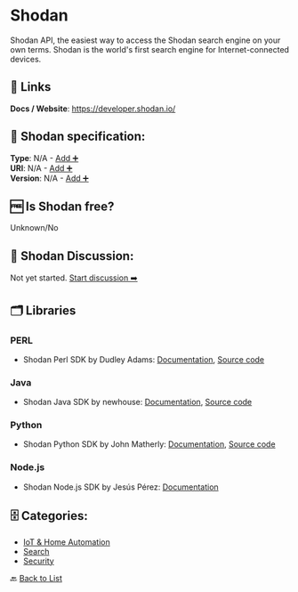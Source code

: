 # Shodan
Shodan API, the easiest way to access the Shodan search engine on your own terms. Shodan is the world&#x27;s first search engine for Internet-connected devices.

##  🔗 Links
**Docs / Website**: https://developer.shodan.io/

## 🧬 Shodan specification:
**Type**: N/A - [Add ➕](https://github.com/apis-list/apis-list/edit/main/apis-list.yaml)  
**URI**: N/A - [Add ➕](https://github.com/apis-list/apis-list/edit/main/apis-list.yaml)  
**Version**: N/A - [Add ➕](https://github.com/apis-list/apis-list/edit/main/apis-list.yaml)

## 🆓 Is Shodan free?
 Unknown/No 

## 💬 Shodan Discussion:
Not yet started. [Start discussion ➡️](https://github.com/apis-list/apis-list/discussions/new)

## 🗂️ Libraries
### PERL
- Shodan Perl SDK by Dudley Adams: [Documentation](https://metacpan.org/pod/WWW::Shodan::API), [Source code](https://github.com/Dudley5000/WWW-Shodan-API)

### Java
- Shodan Java SDK by newhouse: [Documentation](https://developer.shodan.io/api/clients), [Source code](https://github.com/fooock/jshodan)

### Python
- Shodan Python SDK by John Matherly: [Documentation](https://shodan.readthedocs.io/en/latest/index.html), [Source code](https://github.com/achillean/shodan-python)

### Node.js
- Shodan Node.js SDK by Jesús Pérez: [Documentation](https://github.com/jesusprubio/shodan-client.js)


## 🗄️ Categories:
- [IoT & Home Automation](https://github.com/apis-list/apis-list#iot--home-automation-)
- [Search](https://github.com/apis-list/apis-list#search-)
- [Security](https://github.com/apis-list/apis-list#security-)

🔙  [Back to List](https://github.com/apis-list/apis-list)
